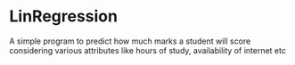 # LinRegression
A simple program to predict how much marks a student will score considering various attributes like hours of study, availability of internet etc
